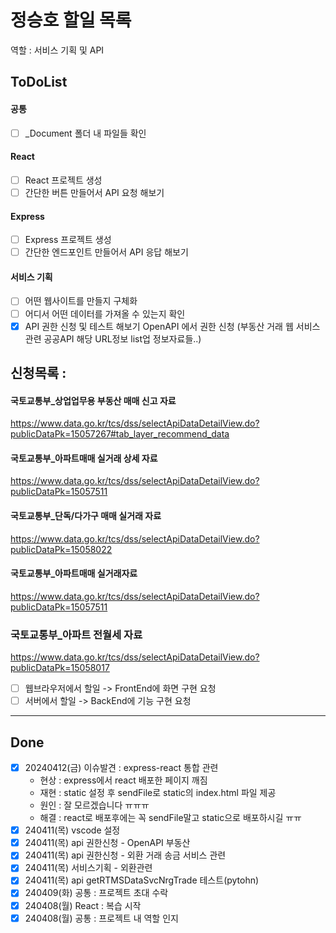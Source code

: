 # 정승호 할일 목록
역할 : 서비스 기획 및 API

## ToDoList
#### 공통 
- [ ] _Document 폴더 내 파일들 확인

#### React
- [ ] React 프로젝트 생성
- [ ] 간단한 버튼 만들어서 API 요청 해보기

#### Express
- [ ] Express 프로젝트 생성
- [ ] 간단한 엔드포인트 만들어서 API 응답 해보기

#### 서비스 기획 
- [ ] 어떤 웹사이트를 만들지 구체화
- [ ] 어디서 어떤 데이터를 가져올 수 있는지 확인
- [x] API 권한 신청 및 테스트 해보기
  OpenAPI 에서 권한 신청
  (부동산 거래 웹 서비스 관련 공공API 해당 URL정보 list업 정보자료들..)

## 신청목록 : 
#### 국토교통부_상업업무용 부동산 매매 신고 자료
https://www.data.go.kr/tcs/dss/selectApiDataDetailView.do?publicDataPk=15057267#tab_layer_recommend_data

####  국토교통부_아파트매매 실거래 상세 자료
https://www.data.go.kr/tcs/dss/selectApiDataDetailView.do?publicDataPk=15057511

#### 국토교통부_단독/다가구 매매 실거래 자료
https://www.data.go.kr/tcs/dss/selectApiDataDetailView.do?publicDataPk=15058022

#### 국토교통부_아파트매매 실거래자료
https://www.data.go.kr/tcs/dss/selectApiDataDetailView.do?publicDataPk=15057511

### 국토교통부_아파트 전월세 자료
https://www.data.go.kr/tcs/dss/selectApiDataDetailView.do?publicDataPk=15058017

- [ ] 웹브라우저에서 할일 -> FrontEnd에 화면 구현 요청
- [ ] 서버에서 할일 -> BackEnd에 기능 구현 요청

---
## Done
- [x] 20240412(금) 이슈발견 : express-react 통합 관련
  -  현상 : express에서 react 배포한 페이지 깨짐
  -  재현 : static 설정 후 sendFile로 static의 index.html 파일 제공
  -  원인 : 잘 모르겠습니다 ㅠㅠㅠ
  -  해결 : react로 배포후에는 꼭 sendFile말고 static으로 배포하시길 ㅠㅠ
- [x] 240411(목) vscode 설정
- [x] 240411(목) api 권한신청 - OpenAPI 부동산
- [x] 240411(목) api 권한신청 - 외환 거래 송금 서비스 관련
- [x] 240411(목) 서비스기획 - 외환관련
- [x] 240411(목) api getRTMSDataSvcNrgTrade 테스트(pytohn)
- [x] 240409(화) 공통 : 프로젝트 초대 수락
- [x] 240408(월) React : 복습 시작
- [x] 240408(월) 공통 : 프로젝트 내 역할 인지
